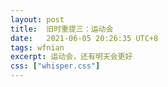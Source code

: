 ```yaml
---
layout: post
title:  旧时重提三：运动会
date:   2021-06-05 20:26:35 UTC+8
tags: wfnian
excerpt: 运动会，还有明天会更好
css: ["whisper.css"]
---
```


  

<p class="pp"></p>
